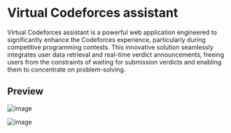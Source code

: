 # Virtual Codeforces assistant
Virtual Codeforces assistant is a powerful web application engineered to significantly enhance the Codeforces experience, particularly during competitive programming contests. This innovative solution seamlessly integrates user data retrieval and real-time verdict announcements, freeing users from the constraints of waiting for submission verdicts and enabling them to concentrate on problem-solving.

## Preview
![image](https://github.com/jaiabhiram/Virtual-codeforces-assistant/assets/82947092/bb389480-e4b5-4581-8008-ebc05694214a)

![image](https://github.com/jaiabhiram/Virtual-codeforces-assistant/assets/82947092/40c9fbad-0c3b-4ac8-8e07-d482327852c1)

